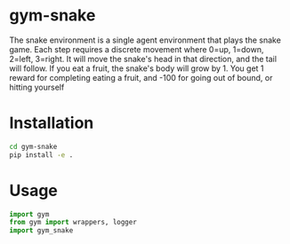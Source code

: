 # gym-snake

The snake environment is a single agent environment that plays
the snake game.  Each step requires a discrete movement where
0=up, 1=down, 2=left, 3=right.  It will move the snake's head
in that direction, and the tail will follow.  If you eat a 
fruit, the snake's body will grow by 1.  You get 1 reward for
completing eating a fruit, and -100 for going out of bound, or
hitting yourself

# Installation

```bash
cd gym-snake
pip install -e .
```


# Usage

```python
import gym
from gym import wrappers, logger
import gym_snake
```